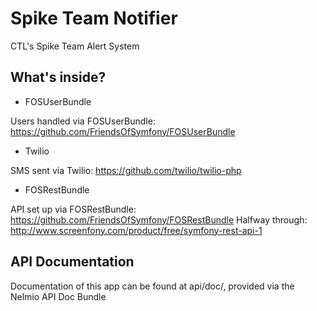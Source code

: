 Spike Team Notifier
===================

CTL's Spike Team Alert System

What's inside?
--------------

- FOSUserBundle

Users handled via FOSUserBundle: https://github.com/FriendsOfSymfony/FOSUserBundle

- Twilio

SMS sent via Twilio: https://github.com/twilio/twilio-php

- FOSRestBundle

API set up via FOSRestBundle: https://github.com/FriendsOfSymfony/FOSRestBundle
Halfway through: http://www.screenfony.com/product/free/symfony-rest-api-1

API Documentation
-----------------

Documentation of this app can be found at api/doc/, provided via the Nelmio API Doc Bundle